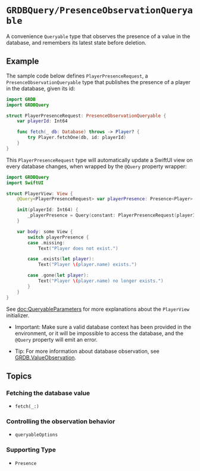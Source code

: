 # ``GRDBQuery/PresenceObservationQueryable``

A convenience `Queryable` type that observes the presence of a value in the database, and remembers its latest state before deletion.

## Example

The sample code below defines `PlayerPresenceRequest`, a `PresenceObservationQueryable` type that publishes the presence of a player in the database, given its id:

```swift
import GRDB
import GRDBQuery

struct PlayerPresenceRequest: PresenceObservationQueryable {
    var playerId: Int64

    func fetch(_ db: Database) throws -> Player? {
        try Player.fetchOne(db, id: playerId)
    }
}
```

This `PlayerPresenceRequest` type will automatically update a SwiftUI view on every database changes, when wrapped by the `@Query` property wrapper:

```swift
import GRDBQuery
import SwiftUI

struct PlayerView: View {
    @Query<PlayerPresenceRequest> var playerPresence: Presence<Player>

    init(playerId: Int64) {
        _playerPresence = Query(constant: PlayerPresenceRequest(playerId: playerId))
    }

    var body: some View {
        switch playerPresence {
        case .missing:
            Text("Player does not exist.")

        case .exists(let player):
            Text("Player \(player.name) exists.")

        case .gone(let player):
            Text("Player \(player.name) no longer exists.")
        }
    }
}
```

See <doc:QueryableParameters> for more explanations about the `PlayerView` initializer.

- Important: Make sure a valid database context has been provided in the environment, or it will be impossible to access the database, and the `@Query` property will emit an error.

- Tip: For more information about database observation, see [GRDB.ValueObservation].

## Topics

### Fetching the database value

- ``fetch(_:)``

### Controlling the observation behavior

- ``queryableOptions``

### Supporting Type

- ``Presence``

[GRDB.ValueObservation]: https://swiftpackageindex.com/groue/grdb.swift/documentation/grdb/valueobservation
